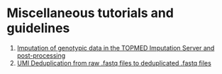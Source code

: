 Miscellaneous tutorials and guidelines
================================================================================

1. [Imputation of genotypic data in the TOPMED Imputation Server and post-processing](https://github.com/moulos-lab/misc-guides/tree/main/01_topmed_impute_proc)
2. [UMI Deduplication from raw .fastq files to deduplicated .fastq files](https://github.com/moulos-lab/misc-guides/tree/main/02_umi_deduplication)
